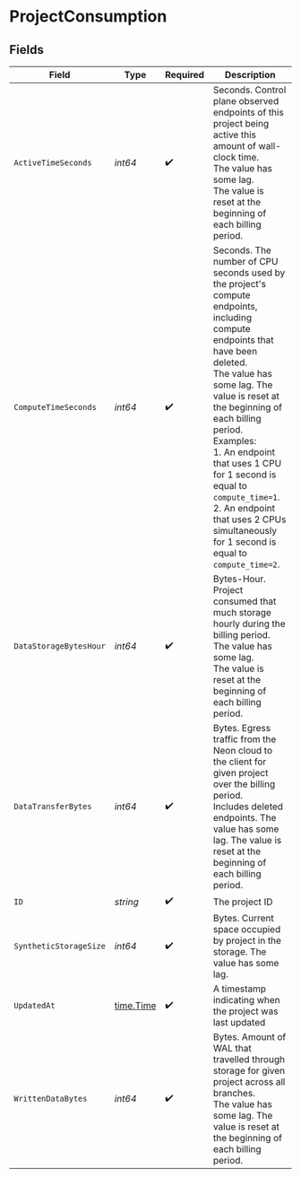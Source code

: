 # ProjectConsumption


## Fields

| Field                                                                                                                                                                                                                                                                                                                                                                                              | Type                                                                                                                                                                                                                                                                                                                                                                                               | Required                                                                                                                                                                                                                                                                                                                                                                                           | Description                                                                                                                                                                                                                                                                                                                                                                                        |
| -------------------------------------------------------------------------------------------------------------------------------------------------------------------------------------------------------------------------------------------------------------------------------------------------------------------------------------------------------------------------------------------------- | -------------------------------------------------------------------------------------------------------------------------------------------------------------------------------------------------------------------------------------------------------------------------------------------------------------------------------------------------------------------------------------------------- | -------------------------------------------------------------------------------------------------------------------------------------------------------------------------------------------------------------------------------------------------------------------------------------------------------------------------------------------------------------------------------------------------- | -------------------------------------------------------------------------------------------------------------------------------------------------------------------------------------------------------------------------------------------------------------------------------------------------------------------------------------------------------------------------------------------------- |
| `ActiveTimeSeconds`                                                                                                                                                                                                                                                                                                                                                                                | *int64*                                                                                                                                                                                                                                                                                                                                                                                            | :heavy_check_mark:                                                                                                                                                                                                                                                                                                                                                                                 | Seconds. Control plane observed endpoints of this project being active this amount of wall-clock time.<br/>The value has some lag.<br/>The value is reset at the beginning of each billing period.<br/>                                                                                                                                                                                            |
| `ComputeTimeSeconds`                                                                                                                                                                                                                                                                                                                                                                               | *int64*                                                                                                                                                                                                                                                                                                                                                                                            | :heavy_check_mark:                                                                                                                                                                                                                                                                                                                                                                                 | Seconds. The number of CPU seconds used by the project's compute endpoints, including compute endpoints that have been deleted.<br/>The value has some lag. The value is reset at the beginning of each billing period.<br/>Examples:<br/>1. An endpoint that uses 1 CPU for 1 second is equal to `compute_time=1`.<br/>2. An endpoint that uses 2 CPUs simultaneously for 1 second is equal to `compute_time=2`.<br/> |
| `DataStorageBytesHour`                                                                                                                                                                                                                                                                                                                                                                             | *int64*                                                                                                                                                                                                                                                                                                                                                                                            | :heavy_check_mark:                                                                                                                                                                                                                                                                                                                                                                                 | Bytes-Hour. Project consumed that much storage hourly during the billing period. The value has some lag.<br/>The value is reset at the beginning of each billing period.<br/>                                                                                                                                                                                                                      |
| `DataTransferBytes`                                                                                                                                                                                                                                                                                                                                                                                | *int64*                                                                                                                                                                                                                                                                                                                                                                                            | :heavy_check_mark:                                                                                                                                                                                                                                                                                                                                                                                 | Bytes. Egress traffic from the Neon cloud to the client for given project over the billing period.<br/>Includes deleted endpoints. The value has some lag. The value is reset at the beginning of each billing period.<br/>                                                                                                                                                                        |
| `ID`                                                                                                                                                                                                                                                                                                                                                                                               | *string*                                                                                                                                                                                                                                                                                                                                                                                           | :heavy_check_mark:                                                                                                                                                                                                                                                                                                                                                                                 | The project ID<br/>                                                                                                                                                                                                                                                                                                                                                                                |
| `SyntheticStorageSize`                                                                                                                                                                                                                                                                                                                                                                             | *int64*                                                                                                                                                                                                                                                                                                                                                                                            | :heavy_check_mark:                                                                                                                                                                                                                                                                                                                                                                                 | Bytes. Current space occupied by project in the storage. The value has some lag.<br/>                                                                                                                                                                                                                                                                                                              |
| `UpdatedAt`                                                                                                                                                                                                                                                                                                                                                                                        | [time.Time](https://pkg.go.dev/time#Time)                                                                                                                                                                                                                                                                                                                                                          | :heavy_check_mark:                                                                                                                                                                                                                                                                                                                                                                                 | A timestamp indicating when the project was last updated<br/>                                                                                                                                                                                                                                                                                                                                      |
| `WrittenDataBytes`                                                                                                                                                                                                                                                                                                                                                                                 | *int64*                                                                                                                                                                                                                                                                                                                                                                                            | :heavy_check_mark:                                                                                                                                                                                                                                                                                                                                                                                 | Bytes. Amount of WAL that travelled through storage for given project across all branches.<br/>The value has some lag. The value is reset at the beginning of each billing period.<br/>                                                                                                                                                                                                            |